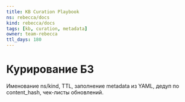 ```yaml
---
title: KB Curation Playbook
ns: rebecca/docs
kind: rebecca/docs
tags: [kb, curation, metadata]
owner: team-rebecca
ttl_days: 180
---
```


# Курирование БЗ

Именование ns/kind, TTL, заполнение metadata из YAML, дедуп по content_hash, чек-листы обновлений.
